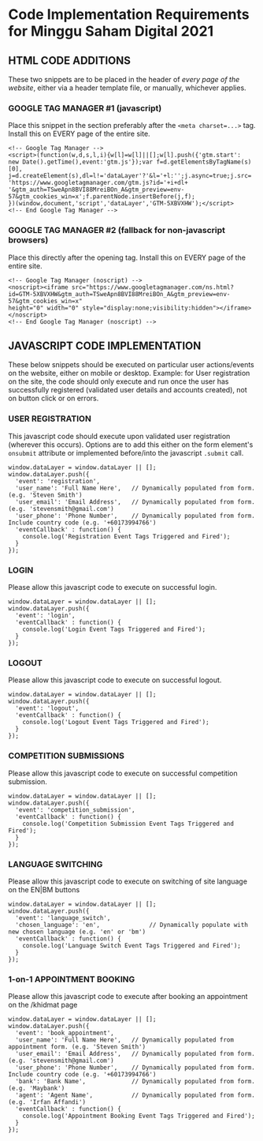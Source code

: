 # Code Implementation Requirements for Minggu Saham Digital 2021

## HTML CODE ADDITIONS
These two snippets are to be placed in the header of _every page of the website_, either via a header template file, or manually, whichever applies.

### GOOGLE TAG MANAGER #1 (javascript)
Place this snippet in the <head> section preferably after the `<meta charset=...>` tag. Install this on EVERY page of the entire site.
```
<!-- Google Tag Manager -->
<script>(function(w,d,s,l,i){w[l]=w[l]||[];w[l].push({'gtm.start':
new Date().getTime(),event:'gtm.js'});var f=d.getElementsByTagName(s)[0],
j=d.createElement(s),dl=l!='dataLayer'?'&l='+l:'';j.async=true;j.src=
'https://www.googletagmanager.com/gtm.js?id='+i+dl+ '&gtm_auth=TSweApn8BVI88MreiBOn_A&gtm_preview=env-57&gtm_cookies_win=x';f.parentNode.insertBefore(j,f);
})(window,document,'script','dataLayer','GTM-5XBVXHW');</script>
<!-- End Google Tag Manager -->
```

### GOOGLE TAG MANAGER #2 (fallback for non-javascript browsers)
Place this directly after the opening <body> tag. Install this on EVERY page of the entire site.
```
<!-- Google Tag Manager (noscript) -->
<noscript><iframe src="https://www.googletagmanager.com/ns.html?id=GTM-5XBVXHW&gtm_auth=TSweApn8BVI88MreiBOn_A&gtm_preview=env-57&gtm_cookies_win=x"
height="0" width="0" style="display:none;visibility:hidden"></iframe></noscript>
<!-- End Google Tag Manager (noscript) -->
```

## JAVASCRIPT CODE IMPLEMENTATION
These below snippets should be executed on particular user actions/events on the website, either on mobile or desktop. Example: for User registration on the site, the code should only execute and run once the user has successfully registered (validated user details and accounts created), not on button click or on errors.

### USER REGISTRATION
This javascript code should execute upon validated user registration (wherever this occurs). Options are to add this either on the form element's `onsubmit` attribute or implemented before/into the javascript `.submit` call.
```
window.dataLayer = window.dataLayer || [];
window.dataLayer.push({
  'event': 'registration',
  'user_name': 'Full Name Here',   // Dynamically populated from form. (e.g. 'Steven Smith')
  'user_email': 'Email Address',   // Dynamically populated from form. (e.g. 'stevensmith@gmail.com')
  'user_phone': 'Phone Number',    // Dynamically populated from form. Include country code (e.g. '+60173994766') 
  'eventCallback' : function() {
    console.log('Registration Event Tags Triggered and Fired');
  }
});
```

### LOGIN 
Please allow this javascript code to execute on successful login.
```
window.dataLayer = window.dataLayer || [];
window.dataLayer.push({
  'event': 'login',
  'eventCallback' : function() {
    console.log('Login Event Tags Triggered and Fired');
  }
});
```

### LOGOUT
Please allow this javascript code to execute on successful logout.
```
window.dataLayer = window.dataLayer || [];
window.dataLayer.push({
  'event': 'logout',
  'eventCallback' : function() {
    console.log('Logout Event Tags Triggered and Fired');
  }
});
```

### COMPETITION SUBMISSIONS 
Please allow this javascript code to execute on successful competition submission.
```
window.dataLayer = window.dataLayer || [];
window.dataLayer.push({
  'event': 'competition_submission',
  'eventCallback' : function() {
    console.log('Competition Submission Event Tags Triggered and Fired');
  }
});
```


### LANGUAGE SWITCHING
Please allow this javascript code to execute on switching of site language on the EN|BM buttons
```
window.dataLayer = window.dataLayer || [];
window.dataLayer.push({
  'event': 'language_switch',
  'chosen_language': 'en',              // Dynamically populate with new chosen language (e.g. 'en' or 'bm')
  'eventCallback' : function() {
    console.log('Language Switch Event Tags Triggered and Fired');
  }
});
```

### 1-on-1 APPOINTMENT BOOKING
Please allow this javascript code to execute after booking an appointment on the /khidmat page
```
window.dataLayer = window.dataLayer || [];
window.dataLayer.push({
  'event': 'book_appointment',
  'user_name': 'Full Name Here',   // Dynamically populated from appointment form. (e.g. 'Steven Smith')
  'user_email': 'Email Address',   // Dynamically populated from form. (e.g. 'stevensmith@gmail.com')
  'user_phone': 'Phone Number',    // Dynamically populated from form. Include country code (e.g. '+60173994766') 
  'bank': 'Bank Name',             // Dynamically populated from form. (e.g. 'Maybank')
  'agent': 'Agent Name',           // Dynamically populated from form. (e.g. 'Irfan Affandi')
  'eventCallback' : function() {
    console.log('Appointment Booking Event Tags Triggered and Fired');
  }
});
```
